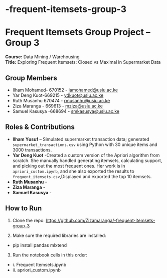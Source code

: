 ﻿# -frequent-itemsets-group-3
# Frequent Itemsets Group Project – Group 3

**Course:** Data Mining / Warehousing  
**Title:** Exploring Frequent Itemsets: Closed vs Maximal in Supermarket Data  

## Group Members
- Ilham Mohamed- 670152 - iamohamed@usiu.ac.ke
- Yar Deng Kuot-669215 - ydkuot@usiu.ac.ke
- Ruth Musanhu 670474 - rmusanhu@usiu.ac.ke
- Ziza Maranga - 669613 - mziza@usiu.ac.ke
- Samuel Kasusya -668694 - smkasusya@usiu.ac.ke

## Roles & Contributions

- **Ilham Yusuf** – Simulated supermarket transaction data; generated `supermarket_transactions.csv` using Python with 30 unique items and 3000 transactions.
- **Yar Deng Kuot** -Created a custom version of the Apriori algorithm from scratch. She manually handled generating itemsets, calculating support, and picking out the most frequent ones. Her work is in `apriori_custom.ipynb`, and she also exported the results to `frequent_itemsets.csv`,Displayed and exported the top 10 itemsets.
- **Ruth Musanhu** -
- **Ziza Maranga** -
- **Samuel Kasusya** -


## How to Run

1. Clone the repo: https://github.com/Zizamaranga/-frequent-itemsets-group-3

2. Make sure the required libraries are installed:
- pip install pandas mlxtend

3. Run the notebook cells in this order:
- i. Frequent Itemsets.ipynb
- ii. apriori_custom.ipynb
